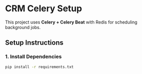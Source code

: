 # CRM Celery Setup

This project uses **Celery + Celery Beat** with Redis for scheduling background jobs.

## Setup Instructions

### 1. Install Dependencies
```bash
pip install -r requirements.txt
